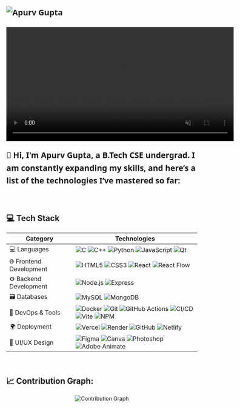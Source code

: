 <h2 align="left" style="font-family: Segoe UI, sans-serif; line-height: 1.6;">
  <p align="left"> <img src="https://komarev.com/ghpvc/?username=apurv7gupta&label=Profile%20views&color=0e75b6&style=flat" alt="Apurv Gupta" /> </p>



<video src="https://github.com/user-attachments/assets/9421ce4f-4f2e-422b-98e7-77397b52093c" width="600" autoplay loop muted controls></video>




  👋 <strong>Hi, I'm Apurv Gupta</strong>, a <strong>B.Tech CSE undergrad.</strong>
  I am constantly expanding my skills, and here’s a list of the technologies I’ve mastered so far:

  
</h2>

<br>

<div align="left">
  
## 💻 Tech Stack
| Category           | Technologies |
|--------------------|--------------|
| 💻 Languages       | ![C](https://img.shields.io/badge/C-%2300599C.svg?style=for-the-badge&logo=c&logoColor=white) ![C++](https://img.shields.io/badge/C++-%2300599C.svg?style=for-the-badge&logo=c%2B%2B&logoColor=white) ![Python](https://img.shields.io/badge/python-3670A0?style=for-the-badge&logo=python&logoColor=ffdd54) ![JavaScript](https://img.shields.io/badge/JavaScript-323330?style=for-the-badge&logo=javascript&logoColor=F7DF1E) ![Qt](https://img.shields.io/badge/Qt-41CD52?style=for-the-badge&logo=qt&logoColor=white) |
| 🌐 Frontend Development | ![HTML5](https://img.shields.io/badge/HTML5-E34F26?style=for-the-badge&logo=html5&logoColor=white) ![CSS3](https://img.shields.io/badge/css3-%231572B6.svg?style=for-the-badge&logo=css3&logoColor=white) ![React](https://img.shields.io/badge/react-%2320232a.svg?style=for-the-badge&logo=react&logoColor=%2361DAFB) ![React Flow](https://img.shields.io/badge/React%20Flow-000000?style=for-the-badge&logoColor=white) |
| ⚙️ Backend Development | ![Node.js](https://img.shields.io/badge/node.js-6DA55F?style=for-the-badge&logo=node.js&logoColor=white) ![Express](https://img.shields.io/badge/express.js-%23404d59.svg?style=for-the-badge&logo=express&logoColor=%2361DAFB) |
| 🗃️ Databases       | ![MySQL](https://img.shields.io/badge/mysql-4479A1.svg?style=for-the-badge&logo=mysql&logoColor=white) ![MongoDB](https://img.shields.io/badge/MongoDB-%234ea94b.svg?style=for-the-badge&logo=mongodb&logoColor=white) |
| 🚀 DevOps & Tools   | ![Docker](https://img.shields.io/badge/docker-%230db7ed.svg?style=for-the-badge&logo=docker&logoColor=white) ![Git](https://img.shields.io/badge/git-F05033?style=for-the-badge&logo=git&logoColor=white) ![GitHub Actions](https://img.shields.io/badge/github_actions-2088FF?style=for-the-badge&logo=githubactions&logoColor=white) ![CI/CD](https://img.shields.io/badge/CI/CD-0A0A0A?style=for-the-badge&logo=github&logoColor=white) ![Vite](https://img.shields.io/badge/vite-646CFF?style=for-the-badge&logo=vite&logoColor=white) ![NPM](https://img.shields.io/badge/NPM-%23CB3837.svg?style=for-the-badge&logo=npm&logoColor=white) |
| 🌍 Deployment      | ![Vercel](https://img.shields.io/badge/vercel-%23000000.svg?style=for-the-badge&logo=vercel&logoColor=white) ![Render](https://img.shields.io/badge/Render-%46E3B7.svg?style=for-the-badge&logo=render&logoColor=white) ![GitHub](https://img.shields.io/badge/github-181717.svg?style=for-the-badge&logo=github&logoColor=white) ![Netlify](https://img.shields.io/badge/netlify-00C7B7.svg?style=for-the-badge&logo=netlify&logoColor=white) |
| 🎨 UI/UX Design    | ![Figma](https://img.shields.io/badge/figma-F24E1E?style=for-the-badge&logo=figma&logoColor=white) ![Canva](https://img.shields.io/badge/canva-00C4CC?style=for-the-badge&logo=canva&logoColor=white) ![Photoshop](https://img.shields.io/badge/photoshop-31A8FF?style=for-the-badge&logo=adobephotoshop&logoColor=white) ![Adobe Animate](https://img.shields.io/badge/adobe_animate-FF6100?style=for-the-badge&logo=adobeanimate&logoColor=white) |

</div>
<br>

## 📈 Contribution Graph:
<div align="center">
  <img src="https://github-readme-activity-graph.vercel.app/graph?username=Apurv7Gupta&theme=react-dark&bg_color=20232a&hide_border=true" alt="Contribution Graph" />
</div>
